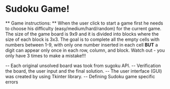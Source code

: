 # Sudoku Game!

** Game instructions: **
When the user click to start a game first he needs to choose his difficulty (easy/medium/hard/random) for the current game.
The size of the game board is 9x9 and it is divided into blocks where the size of each block is 3x3.
The goal is to complete all the empty cells with numbers between 1-9, with only one number inserted in each cell **BUT** a digit can appear only once in each row, column, and block.
Watch out - you only have 3 times to make a mistake!!!

-- Each original unsolved board was took from sugoku API.
-- Verification the board, the user input and the final solution.
-- The user interface (GUI) was created by using Tkinter library.
-- Defining Sudoku game specific errors
